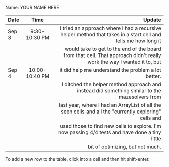 Name: YOUR NAME HERE

| Date  |      Time      |                                                                                                                 Update |
|:------|:--------------:|-----------------------------------------------------------------------------------------------------------------------:|
| Sep 3 | 9:30-10:30 PM  |          I tried an approach where I had a recursive helper method that takes in a start cell and tells me how long it |
|       |                | would take to get to the end of the board from that cell. That approach didn't really work the way I wanted it to, but |
| Sep 4 | 10:00-10:40 PM |                                                                    it did help me understand the problem a lot better. |
|       |                |                         I ditched the helper method approach and instead did something similar to the mazesolvers from |
|       |                |                  last year, where I had an ArrayList of all the seen cells and all the "currently exploring" cells and |
|       |                |                         used those to find new cells to explore. I'm now passing 4/4 tests and have done a tiny little |
|       |                |                                                                                       bit of optimizing, but not much. |


To add a new row to the table, click into a cell and then hit shift-enter.